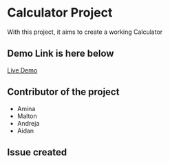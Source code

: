 # Calculator Project
With this project, it aims to create a working Calculator

## Demo Link is here below
[Live Demo](https://aidan-bn.github.io/calc/)

## Contributor of the project
- Amina
- Malton
- Andreja
- Aidan

## Issue created

